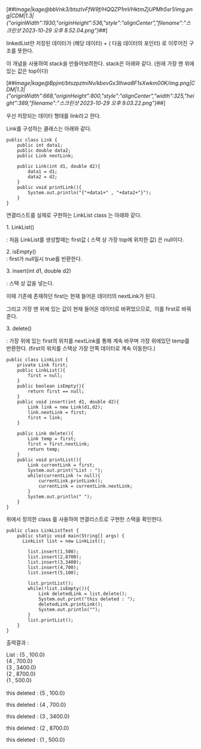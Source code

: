 [##_Image|kage@bbVnk3/btszlvFfW9f/HQQZP1mVHktmZjUPMh5sr1/img.png|CDM|1.3|{"originWidth":1930,"originHeight":536,"style":"alignCenter","filename":"스크린샷 2023-10-29 오후 8.52.04.png"}_##]

linkedList란 저장된 데이터가 (해당 데이터) + ( 다음 데이터의 포인터) 로 이루어진 구조를 뜻한다. 

이 개념을 사용하여 stack을 만들어보려한다. stack은 아래와 같다. (원래 가장 맨 위에 있는 값은 top이다)

[##_Image|kage@Bpjmt/btszpztniNv/kbevGx3Ihwa8F1sXwkm00K/img.png|CDM|1.3|{"originWidth":668,"originHeight":800,"style":"alignCenter","width":325,"height":389,"filename":"스크린샷 2023-10-29 오후 9.03.22.png"}_##]

우선 저장되는 데이터 형태를 link라고 한다.

Link를 구성하는 클래스는 아래와 같다. 

```
public class Link {
    public int data1;
    public double data2;
    public Link nextLink;

    public Link(int d1, double d2){
        data1 = d1;
        data2 = d2;
    }
    public void printLink(){
        System.out.println("{"+data1+" , "+data2+"}");
    }
}
```

연결리스트를 실제로 구현하는 LinkList class 는 아래와 같다.

1\. LinkList()

: 처음 LinkList를 생성할때는 first값 ( 스택 상 가장 top에 위치한 값) 은 null이다.

2\. isEmpty()  
: first가 null일시 true를 반환한다.

3\. insert(int d1, double d2)

: 스택 상 값을 넣는다. 

이때 기존에 존재하던 first는 현재 들어온 데이터의 nextLink가 된다. 

그리고 가장 맨 위에 있는 값이 현재 들어온 데이터로 바뀌었으므로,  이를 first로 바꿔준다. 

3\. delete()

: 가장 위에 있는 first의 위치를 nextLink를 통해 계속 바꾸며 가장 위에있던 temp를 반환한다. (first의 위치를 스택상 가장 안쪽 데이터로 계속 이동한다.)

```
public class LinkList {
    private Link first;
    public LinkList(){
        first = null;
    }
    public boolean isEmpty(){
        return first == null;
    }
    public void insert(int d1, double d2){
        Link link = new Link(d1,d2);
        link.nextLink = first;
        first = link;
    }

    public Link delete(){
        Link temp = first;
        first = first.nextLink;
        return temp;
    }
    public void printList(){
        Link currentLink = first;
        System.out.print("List : ");
        while(currentLink != null){
            currentLink.printLink();
            currentLink = currentLink.nextLink;
        }
        System.out.println(" ");
    }
}
```

위에서 정의한 class 를 사용하여 연결리스트로 구현한 스택을 확인한다.

```
public class LinkListTest {
    public static void main(String[] args) {
      LinkList list = new LinkList();

        list.insert(1,500);
        list.insert(2,8700);
        list.insert(3,3400);
        list.insert(4,700);
        list.insert(5,100);

        list.printList();
        while(!list.isEmpty()){
            Link deletedLink = list.delete();
            System.out.print("this deleted : ");
            deletedLink.printLink();
            System.out.println("");
        }
        list.printList();
    }
}
```

출력결과 : 

List : {5 , 100.0}  
{4 , 700.0}  
{3 , 3400.0}  
{2 , 8700.0}  
{1 , 500.0}  
   
this deleted : {5 , 100.0}  
  
this deleted : {4 , 700.0}  
  
this deleted : {3 , 3400.0}  
  
this deleted : {2 , 8700.0}  
  
this deleted : {1 , 500.0}